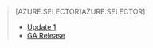 > [AZURE.SELECTOR]AZURE.SELECTOR]
> 
> * [Update 1](../articles/storsimple/storsimple-deployment-walkthrough-u1.md)
> * [GA Release](../articles/storsimple/storsimple-deployment-walkthrough.md)
> 
> 
